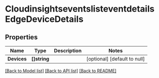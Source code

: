 # CloudinsightseventslisteventdetailsEdgeDeviceDetails

## Properties
Name | Type | Description | Notes
------------ | ------------- | ------------- | -------------
**Devices** | **[]string** |  | [optional] [default to null]

[[Back to Model list]](../README.md#documentation-for-models) [[Back to API list]](../README.md#documentation-for-api-endpoints) [[Back to README]](../README.md)


